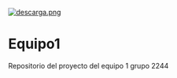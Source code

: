 [![descarga.png](https://i.postimg.cc/DwscYWYr/descarga.png)](https://postimg.cc/yD19DNKx)
# Equipo1
Repositorio del proyecto del equipo 1 grupo 2244
